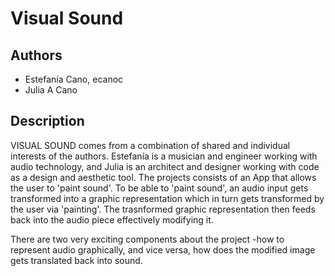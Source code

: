 # Visual Sound


## Authors
- Estefanía Cano, ecanoc
- Julia A Cano

## Description
VISUAL SOUND comes from a combination of shared and individual interests of the authors. Estefanía is a musician and engineer working with audio technology, and Julia is an architect and designer working with code as a design and aesthetic tool. 
The projects consists of an  App that allows the user to 'paint sound'.  To be able to 'paint sound', an audio input gets transformed into a graphic representation which in turn gets transformed by the user via 'painting'. The trasnformed graphic representation then feeds back into the audio piece effectively modifying it. 

There are two very exciting components about the project -how to represent audio graphically, and vice versa, how does the modified image gets translated back into sound. 




